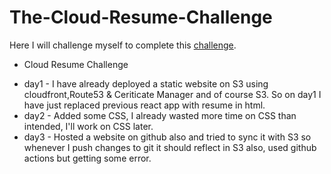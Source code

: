 # The-Cloud-Resume-Challenge
Here I will challenge myself to complete this [challenge](https://cloudresumechallenge.dev/docs/the-challenge/aws/).

* Cloud Resume Challenge 

- day1 - I have already deployed a static website on S3 using cloudfront,Route53 & Ceriticate Manager and of course S3. So on day1 I have just replaced previous react app with resume in html.
- day2 - Added some CSS, I already wasted more time on CSS than intended, I'll work on CSS later. 
- day3 - Hosted a website on github also and tried to sync it with S3 so whenever I push changes to git it should reflect in S3 also, used github actions but getting some error.
